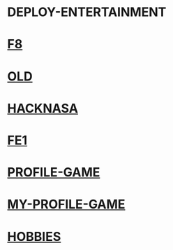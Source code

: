 # DEPLOY-ENTERTAINMENT

# [F8](https://hiepnx03.github.io/ENTERTAINMENT-DEPLOYMENT/f8-project-08/index.html)
# [OLD](https://hiepnx03.github.io/ENTERTAINMENT-DEPLOYMENT/old/d.html)
# [HACKNASA](https://hiepnx03.github.io/ENTERTAINMENT-DEPLOYMENT/testproject/nasa/hack.html)
# [FE1](https://hiepnx03.github.io/ENTERTAINMENT-DEPLOYMENT/testproject/nguyenthithanhtam/src/views/layout-main/LayoutMain.html)
# [PROFILE-GAME](https://hiepnx03.github.io/ENTERTAINMENT-DEPLOYMENT/game/dinhtrieu/hellotrieu.html)
# [MY-PROFILE-GAME](https://hiepnx03.github.io/ENTERTAINMENT-DEPLOYMENT/game/xuanhiep/hellohiep.html)
# [HOBBIES](https://hiepnx03.github.io/ENTERTAINMENT-DEPLOYMENT/hobbies/hellohiep.html)